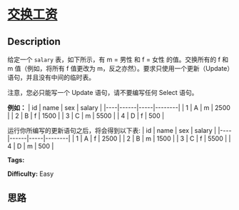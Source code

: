 # [交换工资][title]

## Description

给定一个 `salary` 表，如下所示，有 m = 男性 和 f = 女性 的值。交换所有的 f 和 m 值（例如，将所有 f 值更改为
m，反之亦然）。要求只使用一个更新（Update）语句，并且没有中间的临时表。

注意，您必只能写一个 Update 语句，请不要编写任何 Select 语句。

**例如：**
            | id | name | sex | salary |    |----|------|-----|--------|    | 1  | A    | m   | 2500   |    | 2  | B    | f   | 1500   |    | 3  | C    | m   | 5500   |    | 4  | D    | f   | 500    |    

运行你所编写的更新语句之后，将会得到以下表:
            | id | name | sex | salary |    |----|------|-----|--------|    | 1  | A    | f   | 2500   |    | 2  | B    | m   | 1500   |    | 3  | C    | f   | 5500   |    | 4  | D    | m   | 500    |    


**Tags:** 

**Difficulty:** Easy

## 思路

[title]: https://leetcode-cn.com/problems/swap-salary
